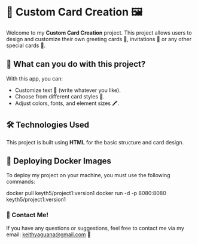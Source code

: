 # 🎨 Custom Card Creation 🖼️

Welcome to my **Custom Card Creation** project. This project allows users to design and customize their own greeting cards 🎉, invitations 🎈 or any other special cards 🎁.

## 🚀 What can you do with this project?

With this app, you can:

- Customize text 📝 (write whatever you like).
- Choose from different card styles 🎨.
- Adjust colors, fonts, and element sizes 🖍️.

## 🛠️ Technologies Used

This project is built using **HTML** for the basic structure and card design.


## 🐳 Deploying Docker Images
To deploy my project on your machine, you must use the following commands:

docker pull keyth5/project1:version1
docker run -d -p 8080:8080 keyth5/project1:version1


### 💬 Contact Me!
If you have any questions or suggestions, feel free to contact me via my email: keithyaguana@gmail.com 📧
